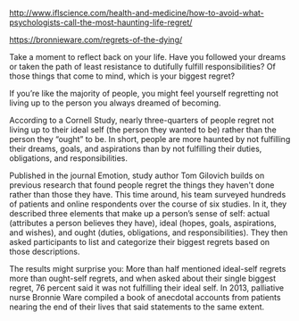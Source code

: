 http://www.iflscience.com/health-and-medicine/how-to-avoid-what-psychologists-call-the-most-haunting-life-regret/

https://bronnieware.com/regrets-of-the-dying/

Take a moment to reflect back on your life. Have you followed your dreams or taken the path of least resistance to dutifully fulfill responsibilities? Of those things that come to mind, which is your biggest regret? 

If you’re like the majority of people, you might feel yourself regretting not living up to the person you always dreamed of becoming.

According to a Cornell Study, nearly three-quarters of people regret not living up to their ideal self (the person they wanted to be) rather than the person they “ought” to be. In short, people are more haunted by not fulfilling their dreams, goals, and aspirations than by not fulfilling their duties, obligations, and responsibilities.

Published in the journal Emotion, study author Tom Gilovich builds on previous research that found people regret the things they haven't done rather than those they have. This time around, his team surveyed hundreds of patients and online respondents over the course of six studies. In it, they described three elements that make up a person’s sense of self: actual (attributes a person believes they have), ideal (hopes, goals, aspirations, and wishes), and ought (duties, obligations, and responsibilities). They then asked participants to list and categorize their biggest regrets based on those descriptions.

The results might surprise you: More than half mentioned ideal-self regrets more than ought-self regrets, and when asked about their single biggest regret, 76 percent said it was not fulfilling their ideal self. In 2013, palliative nurse Bronnie Ware compiled a book of anecdotal accounts from patients nearing the end of their lives that said statements to the same extent.
